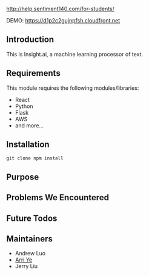 http://help.sentiment140.com/for-students/

DEMO: https://d1p2c2gujnpfsh.cloudfront.net

## Introduction

This is Insight.ai, a machine learning processor of text.

## Requirements

This module requires the following modules/libraries:

* React
* Python
* Flask
* AWS
* and more...

## Installation

``git clone
npm install``

## Purpose

## Problems We Encountered

## Future Todos

## Maintainers

* Andrew Luo
* [Arri Ye](https://github.com/music-mind/)
* Jerry Liu




